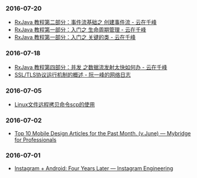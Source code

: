### 2016-07-20<br>
+ [RxJava 教程第二部分：事件流基础之 创建事件流 - 云在千峰](http://blog.chengyunfeng.com/?p=959)<br>
+ [RxJava 教程第一部分：入门之 生命周期管理 - 云在千峰](http://blog.chengyunfeng.com/?p=954)<br>
+ [RxJava 教程第一部分：入门之 关键的类 - 云在千峰](http://blog.chengyunfeng.com/?p=948)<br>

### 2016-07-18<br>
+ [RxJava 教程第四部分：并发 之数据流发射太快如何办 - 云在千峰](http://blog.chengyunfeng.com/?p=981)<br>
+ [SSL/TLS协议运行机制的概述 - 阮一峰的网络日志](http://www.ruanyifeng.com/blog/2014/02/ssl_tls.html)<br>

### 2016-07-05<br>
+ [Linux文件远程拷贝命令scp的使用](https://mp.weixin.qq.com/s?__biz=MzI4MDEwNzAzNg==&mid=2649443523&idx=1&sn=5d703e6fef0b3663b5a4478c32fe45eb&scene=0&key=77421cf58af4a653d41594a5a8462300159a4c001822e7044563c3dc9de486f1d272d2804faf0eb2876082c67639bb37&ascene=0&uin=MjQ4MzEzMDQ0Mw%3D%3D&devicetype=iMac+MacBookPro11%2C4+OSX+OSX+10.11+build(15A284)&version=11020201&pass_ticket=R6REXYW6pBsbIMHmYlBkhbmv2JT6guoCSlHn%2BTgmILq%2BMg%2Bicnqi34F4k9nbalSJ)<br>

### 2016-07-02<br>
+ [Top 10 Mobile Design Articles for the Past Month. (v.June) — Mybridge for Professionals](https://medium.mybridge.co/top-10-mobile-design-articles-for-the-past-month-v-june-c071376e2828#.i217591dg)<br>

### 2016-07-01<br>
+ [Instagram + Android: Four Years Later — Instagram Engineering](https://engineering.instagram.com/instagram-android-four-years-later-927c166b0201#.dw9tcv3vc)<br>

